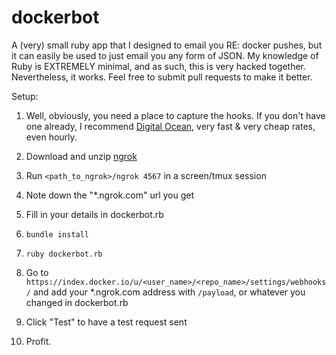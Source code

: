 dockerbot
=========

A (very) small ruby app that I designed to email you RE: docker pushes, but it can easily be used to just email you any form of JSON. My knowledge of Ruby is EXTREMELY minimal, and as such, this is very hacked together. Nevertheless, it works. Feel free to submit pull requests to make it better.

Setup:

1. Well, obviously, you need a place to capture the hooks. If you don't have one already, I recommend [Digital Ocean](https://www.digitalocean.com/?refcode=065a2af49fd4), very fast & very cheap rates, even hourly.

2. Download and unzip [ngrok](https://dl.ngrok.com/linux_386/ngrok.zip)

3. Run `<path_to_ngrok>/ngrok 4567` in a screen/tmux session

4. Note down the "\*.ngrok.com" url you get

5. Fill in your details in dockerbot.rb

6. `bundle install`

7. `ruby dockerbot.rb`

8. Go to `https://index.docker.io/u/<user_name>/<repo_name>/settings/webhooks/` and add your *.ngrok.com address with `/payload`, or whatever you changed in dockerbot.rb

9. Click "Test" to have a test request sent

10. Profit.
